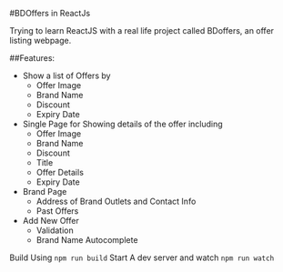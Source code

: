 #BDOffers in ReactJs

Trying to learn ReactJS with a real life project called BDoffers, an offer listing webpage.

##Features:

- Show a list of Offers by
  - Offer Image
  - Brand Name
  - Discount
  - Expiry Date
- Single Page for Showing details of the offer including
  - Offer Image  
  - Brand Name
  - Discount
  - Title
  - Offer Details
  - Expiry Date
- Brand Page
  - Address of Brand Outlets and Contact Info
  - Past Offers
- Add New Offer
  - Validation
  - Brand Name Autocomplete

Build Using `npm run build`
Start A dev server and watch `npm run watch`

